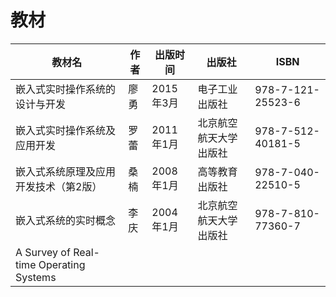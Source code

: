 # 教材

教材名|作者|出版时间|出版社|ISBN
---|---|---|---|---
嵌入式实时操作系统的设计与开发|廖勇|2015年3月|电子工业出版社|978-7-121-25523-6
嵌入式实时操作系统及应用开发|罗蕾|2011年1月|北京航空航天大学出版社|978-7-512-40181-5
嵌入式系统原理及应用开发技术（第2版）|桑楠|2008年1月|高等教育出版社|978-7-040-22510-5
嵌入式系统的实时概念|李庆|2004年1月|北京航空航天大学出版社|978-7-810-77360-7
A Survey of Real-time Operating Systems|
